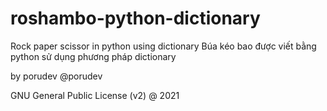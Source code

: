 # roshambo-python-dictionary
Rock paper scissor in python using dictionary
Búa kéo bao được viết bằng python sử dụng phương pháp dictionary

by porudev
@porudev

GNU General Public License (v2) @ 2021
